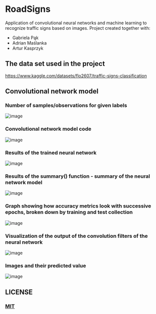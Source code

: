 # RoadSigns
Application of convolutional neural networks and machine learning to recognize traffic signs based on images.
Project created together with: 
- Gabriela Pąk
- Adrian Maślanka
- Artur Kasprzyk


## The data set used in the project

https://www.kaggle.com/datasets/flo2607/traffic-signs-classification

## Convolutional network model 

### Number of samples/observations for given labels
![image](https://user-images.githubusercontent.com/89588699/215540503-81d86707-d868-4c8f-b319-3ce83dbecb3e.png)

### Convolutional network model code
![image](https://user-images.githubusercontent.com/89588699/215540844-9759ef9b-00f2-459d-b990-fec6b6d2bb24.png)

### Results of the trained neural network
![image](https://user-images.githubusercontent.com/89588699/215540865-8416f63c-2993-4210-9c64-de626450b7e7.png)

### Results of the summary() function - summary of the neural network model
![image](https://user-images.githubusercontent.com/89588699/215540885-26537d73-21ad-4150-b619-d3e3af34b63a.png)

### Graph showing how accuracy metrics look with successive epochs, broken down by training and test collection
![image](https://user-images.githubusercontent.com/89588699/215540901-df6ff186-6c50-46b5-9c06-4621806e98b8.png)

### Visualization of the output of the convolution filters of the neural network
![image](https://user-images.githubusercontent.com/89588699/215540922-9abe724f-6320-4798-a829-2cefdad30e07.png)

### Images and their predicted value
![image](https://user-images.githubusercontent.com/89588699/215540944-0e5c89dc-95c9-4d44-8a8e-a9f58ca74730.png)

## LICENSE

### [MIT](https://github.com/xkrystiandutka/RoadSigns/blob/main/LICENSE)
